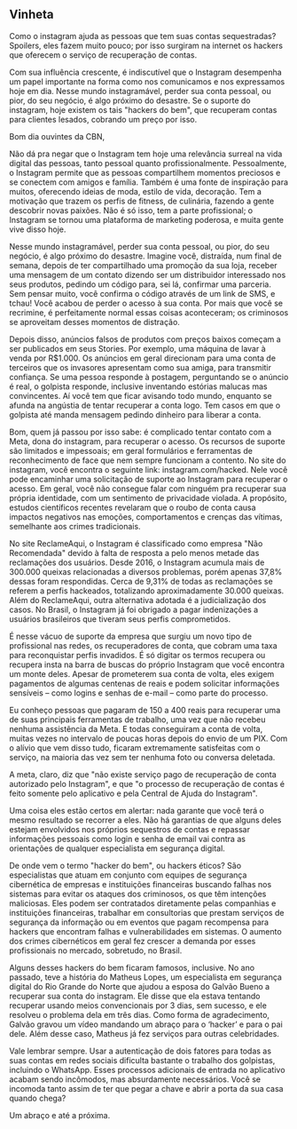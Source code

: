 
## Vinheta

Como o instagram ajuda as pessoas que tem suas contas sequestradas? Spoilers, eles fazem muito pouco; por isso surgiram na internet os hackers que oferecem o serviço de recuperação de contas. 



Com sua influência crescente, é indiscutível que o Instagram desempenha um papel importante na forma como nos comunicamos e nos expressamos hoje em dia.
Nesse mundo instagramável, perder sua conta pessoal, ou pior, do seu negócio, é algo próximo do desastre.
Se o suporte do instagram, hoje existem os tais "hackers do bem", que recuperam contas para clientes lesados, cobrando um preço por isso.  






Bom dia ouvintes da CBN,


Não dá pra negar que o Instagram tem hoje uma relevância surreal na vida digital das pessoas, tanto pessoal quanto profissionalmente. 
Pessoalmente, o Instagram permite que as pessoas compartilhem momentos preciosos e se conectem com amigos e família. Também é uma fonte de inspiração para muitos, oferecendo ideias de moda, estilo de vida, decoração. Tem a motivação que trazem os perfis de fitness, de culinária, fazendo a gente descobrir novas paixões.
Não é só isso, tem a parte profissional; o Instagram se tornou uma plataforma de marketing poderosa, e muita gente vive disso hoje. 

Nesse mundo instagramável, perder sua conta pessoal, ou pior, do seu negócio, é algo próximo do desastre. Imagine você, distraída, num final de semana, depois de ter compartilhado uma promoção da sua loja, receber uma mensagem de um contato dizendo ser um distribuidor interessado nos seus produtos, pedindo um código para, sei lá, confirmar uma parceria. Sem pensar muito, você confirma o código através de um link de SMS, e tchau! Você acabou de perder o acesso à sua conta. Por mais que você se recrimine, é perfeitamente normal essas coisas aconteceram; os criminosos se aproveitam desses momentos de distração. 

Depois disso, anúncios falsos de produtos com preços baixos começam a ser publicados em seus Stories.  Por exemplo, uma máquina de lavar à venda por R$1.000. Os anúncios em geral direcionam para uma conta de terceiros que os invasores apresentam como sua amiga, para transmitir confiança. Se uma pessoa responde à postagem, perguntando se o anúncio é real, o golpista responde, inclusive inventando estórias malucas mas convincentes. Aí você tem que ficar avisando todo mundo, enquanto se afunda na angústia de tentar recuperar a conta logo. Tem casos em que o golpista até manda mensagem pedindo dinheiro para liberar a conta.


Bom, quem já passou por isso sabe: é complicado tentar contato com a Meta, dona do instagram, para recuperar o acesso. Os recursos de suporte são limitados e impessoais; em geral formulários e ferramentas de reconhecimento de face que nem sempre funcionam a contento. 
No site do instagram, você encontra o seguinte link: instagram.com/hacked. Nele você pode encaminhar uma solicitação de suporte ao Instagram para recuperar o acesso.
Em geral, você não consegue falar com ninguém pra recuperar sua própria identidade, com um sentimento de privacidade violada. 
A propósito, estudos científicos recentes revelaram que o roubo de conta causa impactos negativos nas emoções, comportamentos e crenças das vítimas, semelhante aos crimes tradicionais.

No site ReclameAqui, o Instagram é classificado como empresa "Não Recomendada" devido à falta de resposta a pelo menos metade das reclamações dos usuários. Desde 2016, o Instagram acumula mais de 300.000 queixas relacionadas a diversos problemas, porém apenas 37,8% dessas foram respondidas.
Cerca de 9,31% de todas as reclamações se referem a perfis hackeados, totalizando aproximadamente 30.000 queixas.
Além do ReclameAqui, outra alternativa adotada é a judicialização dos casos. No Brasil, o Instagram já foi obrigado a pagar indenizações a usuários brasileiros que tiveram seus perfis comprometidos.

É nesse vácuo de suporte da empresa que surgiu um novo tipo de profissional nas redes, os recuperadores de conta, que cobram uma taxa para reconquistar perfis invadidos.
É só digitar os termos recupera ou recupera insta na barra de buscas do próprio Instagram que você encontra um monte deles.
Apesar de prometerem sua conta de volta, eles exigem pagamentos de algumas centenas de reais e podem solicitar informações sensíveis – como logins e senhas de e-mail – como parte do processo.

Eu conheço pessoas que pagaram de 150 a 400 reais para recuperar uma de suas principais ferramentas de trabalho, uma vez que não recebeu nenhuma assistência da Meta.
E todas conseguiram a conta de volta, muitas vezes no intervalo de poucas horas depois do envio de um PIX. Com o alívio que vem disso tudo, ficaram extremamente satisfeitas com o serviço, na maioria das vez sem ter nenhuma foto ou conversa deletada.

A meta, claro, diz que "não existe serviço pago de recuperação de conta autorizado pelo Instagram", e que "o processo de recuperação de contas é feito somente pelo aplicativo e pela Central de Ajuda do Instagram".

Uma coisa eles estão certos em alertar: nada garante que você terá o mesmo resultado se recorrer a eles. Não há garantias de que alguns deles estejam envolvidos nos próprios sequestros de contas e repassar informações pessoais como login e senha de email vai contra as orientações de qualquer especialista em segurança digital.


De onde vem o termo "hacker do bem", ou hackers éticos? 
São especialistas que atuam em conjunto com equipes de segurança cibernética de empresas e instituições financeiras buscando falhas nos sistemas para evitar os ataques dos criminosos, os que têm intenções maliciosas. Eles podem ser contratados diretamente pelas companhias e instituições financeiras, trabalhar em consultorias que prestam serviços de segurança da informação ou em eventos que pagam recompensa para hackers que encontram falhas e vulnerabilidades em sistemas. O aumento dos crimes cibernéticos em geral fez crescer a demanda por esses profissionais no mercado, sobretudo, no Brasil.

Alguns desses hackers do bem ficaram famosos, inclusive. No ano passado, teve a história do Matheus Lopes, um especialista em segurança digital do Rio Grande do Norte que ajudou a esposa do Galvão Bueno a recuperar sua conta do instagram. Ele disse que ela estava tentando recuperar usando meios convencionais por 3 dias, sem sucesso, e ele resolveu o problema dela em três dias.
Como forma de agradecimento, Galvão gravou um vídeo mandando um abraço para o ‘hacker’ e para o pai dele. Além desse caso, Matheus já fez serviços para outras celebridades.


Vale lembrar sempre. Usar a autenticação de dois fatores para todas as suas contas em redes sociais dificulta bastante o trabalho dos golpistas, incluindo o WhatsApp.
Esses processos adicionais de entrada no aplicativo acabam sendo incômodos, mas absurdamente necessários. Você se incomoda tanto assim de ter que pegar a chave e abrir a porta da sua casa quando chega?

Um abraço e até a próxima.